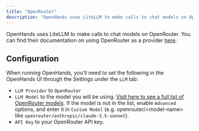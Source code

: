 ```yaml
---
title: "OpenRouter"
description: "OpenHands uses LiteLLM to make calls to chat models on OpenRouter. You can find their documentation on using  OpenRouter as a provider [here](https..."
---
```


OpenHands uses LiteLLM to make calls to chat models on OpenRouter. You can find their documentation on using 
OpenRouter as a provider [here](https://docs.litellm.ai/docs/providers/openrouter).

## Configuration

When running OpenHands, you'll need to set the following in the OpenHands UI through the Settings under the `LLM` tab:
* `LLM Provider` to `OpenRouter`
* `LLM Model` to the model you will be using.
[Visit here to see a full list of OpenRouter models](https://openrouter.ai/models).
If the model is not in the list, enable `Advanced` options, and enter it in 
`Custom Model` (e.g. openrouter/&lt;model-name&gt; like `openrouter/anthropic/claude-3.5-sonnet`).
* `API Key` to your OpenRouter API key.
